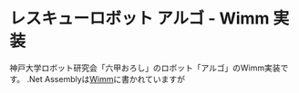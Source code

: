 # レスキューロボット アルゴ - Wimm 実装

神戸大学ロボット研究会「六甲おろし」のロボット「アルゴ」のWimm実装です。
.Net Assemblyは[Wimm](https://github.com/yuki-asagoe/Wimm)に書かれていますが